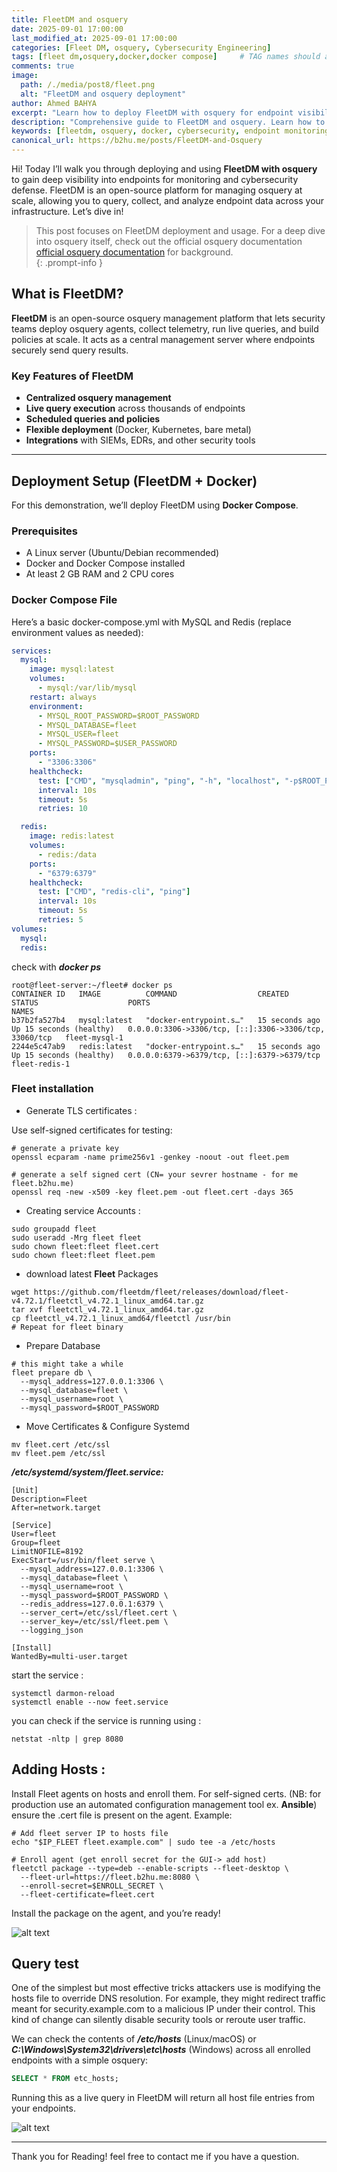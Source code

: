 ```yaml
---
title: FleetDM and osquery
date: 2025-09-01 17:00:00 
last_modified_at: 2025-09-01 17:00:00
categories: [Fleet DM, osquery, Cybersecurity Engineering]
tags: [fleet dm,osquery,docker,docker compose]     # TAG names should always be lowercase
comments: true
image:
  path: /./media/post8/fleet.png
  alt: "FleetDM and osquery deployment"
author: Ahmed BAHYA
excerpt: "Learn how to deploy FleetDM with osquery for endpoint visibility and monitoring. Complete walkthrough with Docker setup, configuration, and integration into your cybersecurity stack."
description: "Comprehensive guide to FleetDM and osquery. Learn how to deploy FleetDM with Docker, manage osquery agents, and integrate with your cybersecurity monitoring stack for enhanced visibility and defense."
keywords: [fleetdm, osquery, docker, cybersecurity, endpoint monitoring, purple team, siem, detection, response]
canonical_url: https://b2hu.me/posts/FleetDM-and-Osquery
---
```


Hi! Today I’ll walk you through deploying and using **FleetDM with osquery** to gain deep visibility into endpoints for monitoring and cybersecurity defense. FleetDM is an open-source platform for managing osquery at scale, allowing you to query, collect, and analyze endpoint data across your infrastructure. Let’s dive in!

> This post focuses on FleetDM deployment and usage. For a deep dive into osquery itself, check out the official osquery documentation [official osquery documentation](https://osquery.readthedocs.io/en/stable/) for background.  
{: .prompt-info }

## What is FleetDM?

**FleetDM** is an open-source osquery management platform that lets security teams deploy osquery agents, collect telemetry, run live queries, and build policies at scale. It acts as a central management server where endpoints securely send query results.  

### Key Features of FleetDM
- **Centralized osquery management**
- **Live query execution** across thousands of endpoints
- **Scheduled queries and policies**
- **Flexible deployment** (Docker, Kubernetes, bare metal)
- **Integrations** with SIEMs, EDRs, and other security tools

---
## Deployment Setup (FleetDM + Docker)

For this demonstration, we’ll deploy FleetDM using **Docker Compose**.

### Prerequisites
- A Linux server (Ubuntu/Debian recommended)
- Docker and Docker Compose installed
- At least 2 GB RAM and 2 CPU cores

### Docker Compose File
Here’s a basic docker-compose.yml with MySQL and Redis (replace environment values as needed):

```yaml
services:
  mysql:
    image: mysql:latest
    volumes:
      - mysql:/var/lib/mysql
    restart: always
    environment:
      - MYSQL_ROOT_PASSWORD=$ROOT_PASSWORD
      - MYSQL_DATABASE=fleet
      - MYSQL_USER=fleet
      - MYSQL_PASSWORD=$USER_PASSWORD
    ports:
      - "3306:3306"
    healthcheck:
      test: ["CMD", "mysqladmin", "ping", "-h", "localhost", "-p$ROOT_PASSWORD"]
      interval: 10s
      timeout: 5s
      retries: 10

  redis:
    image: redis:latest
    volumes:
      - redis:/data
    ports:
      - "6379:6379"
    healthcheck:
      test: ["CMD", "redis-cli", "ping"]
      interval: 10s
      timeout: 5s
      retries: 5
volumes:
  mysql:
  redis:
```
check with ***docker ps***
```shell
root@fleet-server:~/fleet# docker ps
CONTAINER ID   IMAGE          COMMAND                  CREATED          STATUS                    PORTS                                                    NAMES
b37b2fa527b4   mysql:latest   "docker-entrypoint.s…"   15 seconds ago   Up 15 seconds (healthy)   0.0.0.0:3306->3306/tcp, [::]:3306->3306/tcp, 33060/tcp   fleet-mysql-1
2244e5c47ab9   redis:latest   "docker-entrypoint.s…"   15 seconds ago   Up 15 seconds (healthy)   0.0.0.0:6379->6379/tcp, [::]:6379->6379/tcp              fleet-redis-1
``` 
### Fleet installation 
- Generate TLS certificates :

Use self-signed certificates for testing:
```shell
# generate a private key 
openssl ecparam -name prime256v1 -genkey -noout -out fleet.pem

# generate a self signed cert (CN= your sevrer hostname - for me fleet.b2hu.me)
openssl req -new -x509 -key fleet.pem -out fleet.cert -days 365
``` 
- Creating service Accounts :
```shell
sudo groupadd fleet
sudo useradd -Mrg fleet fleet
sudo chown fleet:fleet fleet.cert
sudo chown fleet:fleet fleet.pem
```
- download latest **Fleet** Packages 
```shell
wget https://github.com/fleetdm/fleet/releases/download/fleet-v4.72.1/fleetctl_v4.72.1_linux_amd64.tar.gz
tar xvf fleetctl_v4.72.1_linux_amd64.tar.gz
cp fleetctl_v4.72.1_linux_amd64/fleetctl /usr/bin
# Repeat for fleet binary
```
- Prepare Database
```shell
# this might take a while 
fleet prepare db \
  --mysql_address=127.0.0.1:3306 \
  --mysql_database=fleet \
  --mysql_username=root \
  --mysql_password=$ROOT_PASSWORD
```
- Move Certificates & Configure Systemd
```shell
mv fleet.cert /etc/ssl
mv fleet.pem /etc/ssl
```

***/etc/systemd/system/fleet.service:***

```shell
[Unit]
Description=Fleet
After=network.target

[Service]
User=fleet
Group=fleet
LimitNOFILE=8192
ExecStart=/usr/bin/fleet serve \
  --mysql_address=127.0.0.1:3306 \
  --mysql_database=fleet \
  --mysql_username=root \
  --mysql_password=$ROOT_PASSWORD \
  --redis_address=127.0.0.1:6379 \
  --server_cert=/etc/ssl/fleet.cert \
  --server_key=/etc/ssl/fleet.pem \
  --logging_json

[Install]
WantedBy=multi-user.target
```

start the service :

```shell
systemctl darmon-reload 
systemctl enable --now feet.service
```
you can check if the service is running using :

```shell
netstat -nltp | grep 8080
```
## Adding Hosts : 
Install Fleet agents on hosts and enroll them. For self-signed certs. (NB: for production use  an automated configuration management tool ex. **Ansible**) ensure the .cert file is present on the agent. Example:
```shell
# Add fleet server IP to hosts file
echo "$IP_FLEET fleet.example.com" | sudo tee -a /etc/hosts

# Enroll agent (get enroll secret for the GUI-> add host)
fleetctl package --type=deb --enable-scripts --fleet-desktop \
  --fleet-url=https://fleet.b2hu.me:8080 \
  --enroll-secret=$ENROLL_SECRET \
  --fleet-certificate=fleet.cert
```
Install the package on the agent, and you’re ready!

![alt text](/./media/post8/image.png)

## Query test

One of the simplest but most effective tricks attackers use is modifying the hosts file to override DNS resolution. For example, they might redirect traffic meant for security.example.com to a malicious IP under their control. This kind of change can silently disable security tools or reroute user traffic.

We can check the contents of ***/etc/hosts*** (Linux/macOS) or ***C:\Windows\System32\drivers\etc\hosts*** (Windows) across all enrolled endpoints with a simple osquery:

```sql
SELECT * FROM etc_hosts;
```
Running this as a live query in FleetDM will return all host file entries from your endpoints.

![alt text](/./media/post8/query_res.png)

---

Thank you for Reading! feel free to contact me if you have a question.
